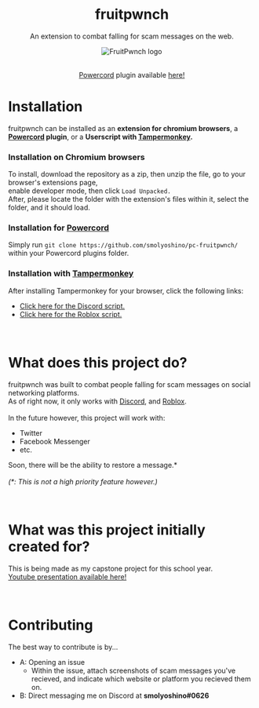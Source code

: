 <div align="center">
  <h1>fruitpwnch</h1>
  <p>An extension to combat falling for scam messages on the web.</p>
  <img src="https://github.com/smolyoshino/fruitpwnch-master/blob/master/fruitpwnch.png?raw=true" alt="FruitPwnch logo" />
  <br/>
  <br/>
  <p><a href="https://powercord.dev/">Powercord</a> plugin available <a href="https://github.com/smolyoshino/pc-fruitpwnch">here!</a>
</div>

# Installation
fruitpwnch can be installed as an <b>extension for chromium browsers</b>, a <b><a href="https://powercord.dev/">Powercord</a> plugin</b>, or a <b>Userscript with <a href="https://www.tampermonkey.net/">Tampermonkey</a>.</b><br>
### Installation on Chromium browsers
To install, download the repository as a zip, then unzip the file, go to your browser's extensions page,<br/>
enable developer mode, then click `Load Unpacked.`<br/>
After, please locate the folder with the extension's files within it, select the folder, and it should load.
### Installation for [Powercord](https://powercord.dev/)
Simply run `git clone https://github.com/smolyoshino/pc-fruitpwnch/` within your Powercord plugins folder.<br/>
### Installation with [Tampermonkey](https://www.tampermonkey.net/)
After installing Tampermonkey for your browser, click the following links:<br/>
- [Click here for the Discord script.](https://github.com/smolyoshino/fruitpwnch-master/raw/master/fruitpwnch-discord.user.js)
- [Click here for the Roblox script.](https://github.com/smolyoshino/fruitpwnch-master/raw/master/fruitpwnch-roblox.user.js)
<br><br><br>
# What does this project do?
fruitpwnch was built to combat people falling for scam messages on social networking platforms.<br/>
As of right now, it only works with [Discord](https://discord.gg/), and [Roblox](https://roblox.com/).<br/><br/>
In the future however, this project will work with:
- Twitter
- Facebook Messenger
- etc.

Soon, there will be the ability to restore a message.\*<br/><br/>
<i>(\*: This is not a high priority feature however.)</i>
<br><br><br>
# What was this project initially created for?
This is being made as my capstone project for this school year.<br/>
[Youtube presentation available here!](https://youtu.be/muyV-ObfHWU)
<br><br><br>
# Contributing
The best way to contribute is by...
- A: Opening an issue
  - Within the issue, attach screenshots of scam messages you've recieved, and indicate which website or platform you recieved them on.
- B: Direct messaging me on Discord at <b>smolyoshino#0626</b>
